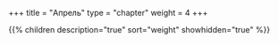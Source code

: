 +++
title = "Апрель"
type = "chapter"
weight = 4
+++

{{% children description="true" sort="weight" showhidden="true" %}}
